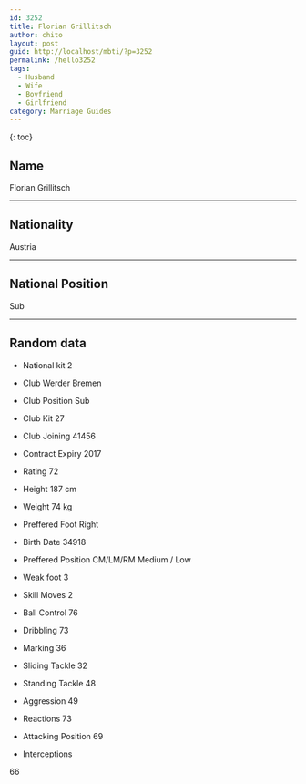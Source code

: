 ```yaml
---
id: 3252
title: Florian Grillitsch
author: chito
layout: post
guid: http://localhost/mbti/?p=3252
permalink: /hello3252
tags:
  - Husband
  - Wife
  - Boyfriend
  - Girlfriend
category: Marriage Guides
---
```



{: toc}


## Name  
Florian Grillitsch 

* * *

## Nationality  
Austria 

* * *

## National Position  
Sub 

* * *

## Random data 

  * National kit 
2 

  * Club 
Werder Bremen 

  * Club Position 
Sub 

  * Club Kit 
27 

  * Club Joining 
41456 

  * Contract Expiry 
2017 

  * Rating 
72 

  * Height 
187 cm 

  * Weight 
74 kg 

  * Preffered Foot 
Right 

  * Birth Date 
34918 

  * Preffered Position 
CM/LM/RM Medium / Low 

  * Weak foot 
3 

  * Skill Moves 
2 

  * Ball Control 
76 

  * Dribbling 
73 

  * Marking 
36 

  * Sliding Tackle 
32 

  * Standing Tackle 
48 

  * Aggression 
49 

  * Reactions 
73 

  * Attacking Position 
69 

  * Interceptions 

66</ul>
